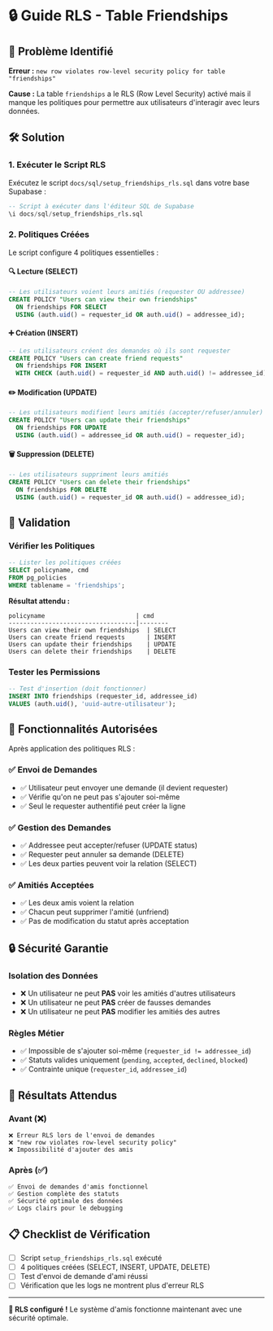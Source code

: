 # 🔒 Guide RLS - Table Friendships

## 🐛 Problème Identifié

**Erreur :** `new row violates row-level security policy for table "friendships"`

**Cause :** La table `friendships` a le RLS (Row Level Security) activé mais il manque les politiques pour permettre aux utilisateurs d'interagir avec leurs données.

## 🛠️ Solution

### 1. **Exécuter le Script RLS**

Exécutez le script `docs/sql/setup_friendships_rls.sql` dans votre base Supabase :

```sql
-- Script à exécuter dans l'éditeur SQL de Supabase
\i docs/sql/setup_friendships_rls.sql
```

### 2. **Politiques Créées**

Le script configure 4 politiques essentielles :

#### 🔍 **Lecture (SELECT)**
```sql
-- Les utilisateurs voient leurs amitiés (requester OU addressee)
CREATE POLICY "Users can view their own friendships"
  ON friendships FOR SELECT
  USING (auth.uid() = requester_id OR auth.uid() = addressee_id);
```

#### ➕ **Création (INSERT)**
```sql
-- Les utilisateurs créent des demandes où ils sont requester
CREATE POLICY "Users can create friend requests"
  ON friendships FOR INSERT
  WITH CHECK (auth.uid() = requester_id AND auth.uid() != addressee_id);
```

#### ✏️ **Modification (UPDATE)**
```sql
-- Les utilisateurs modifient leurs amitiés (accepter/refuser/annuler)
CREATE POLICY "Users can update their friendships"
  ON friendships FOR UPDATE
  USING (auth.uid() = addressee_id OR auth.uid() = requester_id);
```

#### 🗑️ **Suppression (DELETE)**
```sql
-- Les utilisateurs suppriment leurs amitiés
CREATE POLICY "Users can delete their friendships"
  ON friendships FOR DELETE
  USING (auth.uid() = requester_id OR auth.uid() = addressee_id);
```

## 🧪 Validation

### Vérifier les Politiques

```sql
-- Lister les politiques créées
SELECT policyname, cmd 
FROM pg_policies 
WHERE tablename = 'friendships';
```

**Résultat attendu :**
```
policyname                         | cmd
-----------------------------------|--------
Users can view their own friendships  | SELECT
Users can create friend requests      | INSERT
Users can update their friendships    | UPDATE
Users can delete their friendships    | DELETE
```

### Tester les Permissions

```sql
-- Test d'insertion (doit fonctionner)
INSERT INTO friendships (requester_id, addressee_id) 
VALUES (auth.uid(), 'uuid-autre-utilisateur');
```

## 🎯 Fonctionnalités Autorisées

Après application des politiques RLS :

### ✅ **Envoi de Demandes**
- ✅ Utilisateur peut envoyer une demande (il devient requester)
- ✅ Vérifie qu'on ne peut pas s'ajouter soi-même
- ✅ Seul le requester authentifié peut créer la ligne

### ✅ **Gestion des Demandes**
- ✅ Addressee peut accepter/refuser (UPDATE status)
- ✅ Requester peut annuler sa demande (DELETE)
- ✅ Les deux parties peuvent voir la relation (SELECT)

### ✅ **Amitiés Acceptées**
- ✅ Les deux amis voient la relation
- ✅ Chacun peut supprimer l'amitié (unfriend)
- ✅ Pas de modification du statut après acceptation

## 🔒 Sécurité Garantie

### **Isolation des Données**
- ❌ Un utilisateur ne peut **PAS** voir les amitiés d'autres utilisateurs
- ❌ Un utilisateur ne peut **PAS** créer de fausses demandes
- ❌ Un utilisateur ne peut **PAS** modifier les amitiés des autres

### **Règles Métier**
- ✅ Impossible de s'ajouter soi-même (`requester_id != addressee_id`)
- ✅ Statuts valides uniquement (`pending`, `accepted`, `declined`, `blocked`)
- ✅ Contrainte unique (`requester_id`, `addressee_id`)

## 🚀 Résultats Attendus

### Avant (❌)
```
❌ Erreur RLS lors de l'envoi de demandes
❌ "new row violates row-level security policy"
❌ Impossibilité d'ajouter des amis
```

### Après (✅)
```
✅ Envoi de demandes d'amis fonctionnel
✅ Gestion complète des statuts
✅ Sécurité optimale des données
✅ Logs clairs pour le debugging
```

## 📋 Checklist de Vérification

- [ ] Script `setup_friendships_rls.sql` exécuté
- [ ] 4 politiques créées (SELECT, INSERT, UPDATE, DELETE)
- [ ] Test d'envoi de demande d'ami réussi
- [ ] Vérification que les logs ne montrent plus d'erreur RLS

---

**🎉 RLS configuré !** Le système d'amis fonctionne maintenant avec une sécurité optimale. 